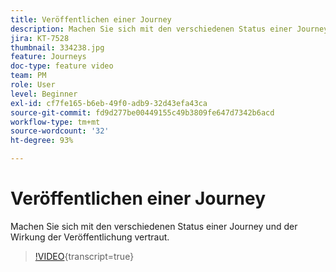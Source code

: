 ```yaml
---
title: Veröffentlichen einer Journey
description: Machen Sie sich mit den verschiedenen Status einer Journey und der Wirkung der Veröffentlichung vertraut.
jira: KT-7528
thumbnail: 334238.jpg
feature: Journeys
doc-type: feature video
team: PM
role: User
level: Beginner
exl-id: cf7fe165-b6eb-49f0-adb9-32d43efa43ca
source-git-commit: fd9d277be00449155c49b3809fe647d7342b6acd
workflow-type: tm+mt
source-wordcount: '32'
ht-degree: 93%

---
```


# Veröffentlichen einer Journey

Machen Sie sich mit den verschiedenen Status einer Journey und der Wirkung der Veröffentlichung vertraut.

>[!VIDEO](https://video.tv.adobe.com/v/334238?quality=12&learn=on){transcript=true}
